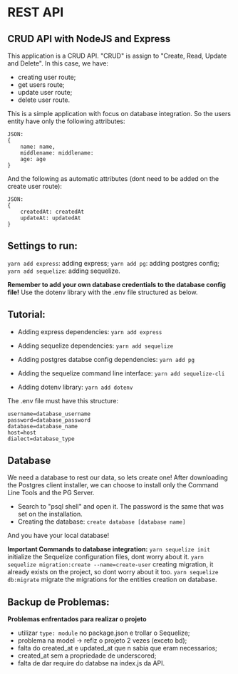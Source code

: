 # REST API
## CRUD API with NodeJS and Express

This application is a CRUD API. "CRUD" is assign to "Create, Read, Update and Delete". In this case, we have:
- creating user route;
- get users route;
- update user route;
- delete user route.

This is a simple application with focus on database integration. So the users entity have only the following attributes:
```
JSON:
{
	name: name,
	middlename: middlename:
	age: age
}
```
And the following as automatic attributes (dont need to be added on the create user route):
```
JSON:
{
	createdAt: createdAt
	updateAt: updatedAt
}
```

## Settings to run:
`yarn add express`: adding express;
`yarn add pg`: adding postgres config;
`yarn add sequelize`: adding sequelize.

**Remember to add your own database credentials to the database config file!**
Use the dotenv library with the .env file structured as below.

## Tutorial:
- Adding express dependencies:
`yarn add express`

- Adding sequelize dependencies:
`yarn add sequelize`

- Adding postgres databse config dependencies:
`yarn add pg`

- Adding the sequelize command line interface:
`yarn add sequelize-cli`

- Adding dotenv library:
`yarn add dotenv`

The .env file must have this structure:
```
username=database_username
password=database_password
database=database_name
host=host
dialect=database_type
```


## Database
We need a database to rest our data, so lets create one!
After downloading the Postgres client installer, we can choose to install only the Command Line Tools and the PG Server.

- Search to "psql shell" and open it. The password is the same that was set on the installation.
- Creating the database:
`create database [database name]`

And you have your local database!

**Important Commands to database integration:**
`yarn sequelize init` initialize the Sequelize configuration files, dont worry about it.
`yarn sequelize migration:create --name=create-user` creating migration, it already exists on the project, so dont worry about it too.
`yarn sequelize db:migrate` migrate the migrations for the entities creation on database.

## Backup de Problemas:
**Problemas enfrentados para realizar o projeto**
- utilizar `type: module` no package.json e trollar o Sequelize;
- problema na model -> refiz o projeto 2 vezes (exceto bd);
- falta do created_at e updated_at que n sabia que eram necessarios;
- created_at sem a propriedade de underscored;
- falta de dar require do databse na index.js da API.
